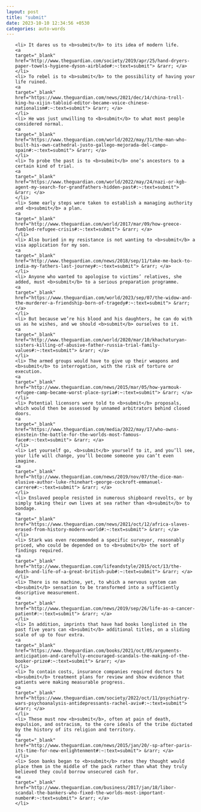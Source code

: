 ```yaml
---
layout: post
title: "submit"
date: 2023-10-10 12:34:56 +0530
categories: auto-words
---
```

<ol>

    <li> It dares us to <b>submit</b> to its idea of modern life.
    <a 
    target="_blank" 
    href="http://www.theguardian.com/society/2019/apr/25/hand-dryers-paper-towels-hygiene-dyson-airblade#:~:text=submit"> &rarr; </a>
    </li>
    <li> To rebel is to <b>submit</b> to the possibility of having your life ruined.
    <a 
    target="_blank" 
    href="https://www.theguardian.com/news/2021/dec/14/china-troll-king-hu-xijin-tabloid-editor-became-voice-chinese-nationalism#:~:text=submit"> &rarr; </a>
    </li>
    <li> He was just unwilling to <b>submit</b> to what most people considered normal.
    <a 
    target="_blank" 
    href="https://www.theguardian.com/world/2022/may/31/the-man-who-built-his-own-cathedral-justo-gallego-mejorada-del-campo-spain#:~:text=submit"> &rarr; </a>
    </li>
    <li> To probe the past is to <b>submit</b> one’s ancestors to a certain kind of trial.
    <a 
    target="_blank" 
    href="https://www.theguardian.com/world/2022/may/24/nazi-or-kgb-agent-my-search-for-grandfathers-hidden-past#:~:text=submit"> &rarr; </a>
    </li>
    <li> Some early steps were taken to establish a managing authority and <b>submit</b> a plan.
    <a 
    target="_blank" 
    href="http://www.theguardian.com/world/2017/mar/09/how-greece-fumbled-refugee-crisis#:~:text=submit"> &rarr; </a>
    </li>
    <li> Also buried in my resistance is not wanting to <b>submit</b> a visa application for my son.
    <a 
    target="_blank" 
    href="http://www.theguardian.com/news/2018/sep/11/take-me-back-to-india-my-fathers-last-journey#:~:text=submit"> &rarr; </a>
    </li>
    <li> Anyone who wanted to apologise to victims’ relatives, she added, must <b>submit</b> to a serious preparation programme.
    <a 
    target="_blank" 
    href="https://www.theguardian.com/world/2023/sep/07/the-widow-and-the-murderer-a-friendship-born-of-tragedy#:~:text=submit"> &rarr; </a>
    </li>
    <li> But because we’re his blood and his daughters, he can do with us as he wishes, and we should <b>submit</b> ourselves to it.
    <a 
    target="_blank" 
    href="http://www.theguardian.com/world/2020/mar/10/khachaturyan-sisters-killing-of-abusive-father-russia-trial-family-values#:~:text=submit"> &rarr; </a>
    </li>
    <li> The armed groups would have to give up their weapons and <b>submit</b> to interrogation, with the risk of torture or execution.
    <a 
    target="_blank" 
    href="http://www.theguardian.com/news/2015/mar/05/how-yarmouk-refugee-camp-became-worst-place-syria#:~:text=submit"> &rarr; </a>
    </li>
    <li> Potential licensors were told to <b>submit</b> proposals, which would then be assessed by unnamed arbitrators behind closed doors.
    <a 
    target="_blank" 
    href="https://www.theguardian.com/media/2022/may/17/who-owns-einstein-the-battle-for-the-worlds-most-famous-face#:~:text=submit"> &rarr; </a>
    </li>
    <li> Let yourself go, <b>submit</b> yourself to it, and you’ll see, your life will change, you’ll become someone you can’t even imagine.
    <a 
    target="_blank" 
    href="http://www.theguardian.com/news/2019/nov/07/the-dice-man-elusive-author-luke-rhinehart-george-cockroft-emmanuel-carrere#:~:text=submit"> &rarr; </a>
    </li>
    <li> Enslaved people resisted in numerous shipboard revolts, or by simply taking their own lives at sea rather than <b>submit</b> to bondage.
    <a 
    target="_blank" 
    href="https://www.theguardian.com/news/2021/oct/12/africa-slaves-erased-from-history-modern-world#:~:text=submit"> &rarr; </a>
    </li>
    <li> Stark was even recommended a specific surveyor, reasonably priced, who could be depended on to <b>submit</b> the sort of findings required.
    <a 
    target="_blank" 
    href="http://www.theguardian.com/lifeandstyle/2015/oct/13/the-death-and-life-of-a-great-british-pub#:~:text=submit"> &rarr; </a>
    </li>
    <li> There is no machine, yet, to which a nervous system can <b>submit</b> sensation to be transformed into a sufficiently descriptive measurement.
    <a 
    target="_blank" 
    href="http://www.theguardian.com/news/2019/sep/26/life-as-a-cancer-patient#:~:text=submit"> &rarr; </a>
    </li>
    <li> In addition, imprints that have had books longlisted in the past five years can <b>submit</b> additional titles, on a sliding scale of up to four extra.
    <a 
    target="_blank" 
    href="https://www.theguardian.com/books/2021/oct/05/arguments-anticipation-and-carefully-encouraged-scandals-the-making-of-the-booker-prize#:~:text=submit"> &rarr; </a>
    </li>
    <li> To contain costs, insurance companies required doctors to <b>submit</b> treatment plans for review and show evidence that patients were making measurable progress.
    <a 
    target="_blank" 
    href="https://www.theguardian.com/society/2022/oct/11/psychiatry-wars-psychoanalysis-antidepressants-rachel-aviv#:~:text=submit"> &rarr; </a>
    </li>
    <li> These must now <b>submit</b>, often at pain of death, expulsion, and ostracism, to the core ideals of the tribe dictated by the history of its religion and territory.
    <a 
    target="_blank" 
    href="http://www.theguardian.com/news/2015/jan/20/-sp-after-paris-its-time-for-new-enlightenment#:~:text=submit"> &rarr; </a>
    </li>
    <li> Soon banks began to <b>submit</b> rates they thought would place them in the middle of the pack rather than what they truly believed they could borrow unsecured cash for.
    <a 
    target="_blank" 
    href="http://www.theguardian.com/business/2017/jan/18/libor-scandal-the-bankers-who-fixed-the-worlds-most-important-number#:~:text=submit"> &rarr; </a>
    </li>